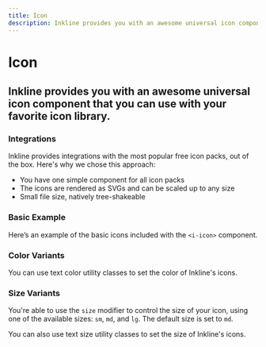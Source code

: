 ```yaml
---
title: Icon
description: Inkline provides you with an awesome universal icon component that you can use with your favorite icon library.
---
```


<script setup>
import IntegrationsTable from '../examples/integrations.vue';
import * as examples from '../../../examples/components/icon'
</script>

# Icon

## Inkline provides you with an awesome universal icon component that you can use with your favorite icon library.

### Integrations

Inkline provides integrations with the most popular free icon packs, out of the box. Here's why we chose this approach:
- You have one simple component for all icon packs
- The icons are rendered as SVGs and can be scaled up to any size
- Small file size, natively tree-shakeable

<integrations-table></integrations-table>

### Basic Example

Here’s an example of the basic icons included with the `<i-icon>` component.

<example type="icon" :component="examples.IIconBasicExample" :html="examples.IIconBasicExampleHTML"></example>

### Color Variants
You can use text color utility classes to set the color of Inkline's icons.

<example type="icon" :component="examples.IIconColorVariantsExample" :html="examples.IIconColorVariantsExampleHTML"></example>

### Size Variants
You're able to use the `size` modifier to control the size of your icon, using one of the available sizes: `sm`, `md`, and `lg`. The default size is set to `md`.

You can also use text size utility classes to set the size of Inkline's icons.

<example type="icon" :component="examples.IIconSizeVariantsExample" :html="examples.IIconSizeVariantsExampleHTML"></example>
